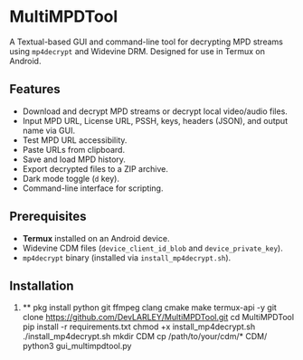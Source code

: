 # MultiMPDTool

A Textual-based GUI and command-line tool for decrypting MPD streams using `mp4decrypt` and Widevine DRM. Designed for use in Termux on Android.

## Features
- Download and decrypt MPD streams or decrypt local video/audio files.
- Input MPD URL, License URL, PSSH, keys, headers (JSON), and output name via GUI.
- Test MPD URL accessibility.
- Paste URLs from clipboard.
- Save and load MPD history.
- Export decrypted files to a ZIP archive.
- Dark mode toggle (`d` key).
- Command-line interface for scripting.

## Prerequisites
- **Termux** installed on an Android device.
- Widevine CDM files (`device_client_id_blob` and `device_private_key`).
- `mp4decrypt` binary (installed via `install_mp4decrypt.sh`).

## Installation

1. ** pkg install python git ffmpeg clang cmake make termux-api -y
git clone https://github.com/DevLARLEY/MultiMPDTool.git
cd MultiMPDTool
pip install -r requirements.txt
chmod +x install_mp4decrypt.sh
./install_mp4decrypt.sh
mkdir CDM
cp /path/to/your/cdm/* CDM/
python3 gui_multimpdtool.py
   
